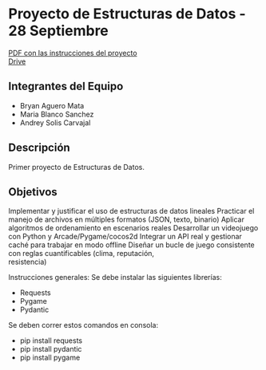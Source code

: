 # Proyecto de Estructuras de Datos - 28 Septiembre
[PDF con las instrucciones del proyecto](./Primer%20proyecto%20-%20Courier%20Quest.pdf)   
[Drive](https://drive.google.com/drive/folders/10zUqsZ6rrITlaTLE1Yi4tp2cu86K3-6M)   

## Integrantes del Equipo
- Bryan Aguero Mata    
- Maria Blanco Sanchez   
- Andrey Solis Carvajal

## Descripción
Primer proyecto de Estructuras de Datos. 

## Objetivos
Implementar	y	justificar	el	uso	de	estructuras	de	datos	lineales
Practicar	el	manejo	de	archivos	en	múltiples	formatos (JSON,	texto,	binario)
Aplicar	algoritmos	de	ordenamiento en	escenarios	reales
Desarrollar	un	videojuego	con	Python	y	Arcade/Pygame/cocos2d
Integrar	un	API	real y	gestionar	caché	para	trabajar	en	modo	offline
Diseñar	un	bucle	de	juego	consistente	con	 reglas	cuantificables	(clima,	 reputación,	
resistencia)

Instrucciones generales:
Se debe instalar las siguientes librerías:
- Requests
- Pygame
- Pydantic

Se deben correr estos comandos en consola:
- pip install requests
- pip install pydantic
- pip install pygame






